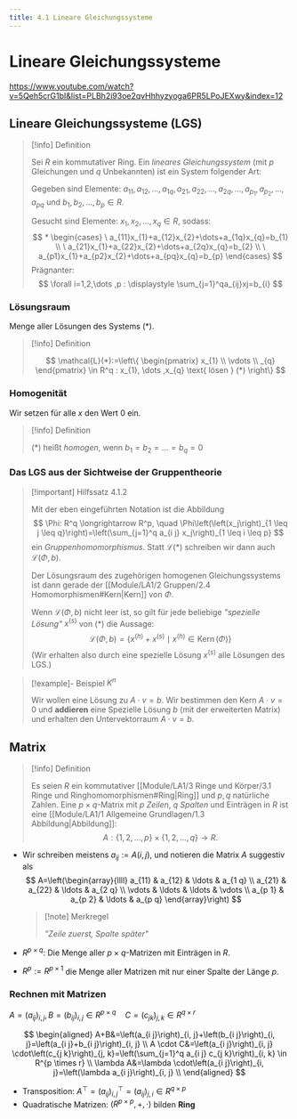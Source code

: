```yaml
---
title: 4.1 Lineare Gleichungssysteme
---
```


# Lineare Gleichungssysteme


https://www.youtube.com/watch?v=5Qeh5crG1bI&list=PLBh2i93oe2qvHhhyzyoga6PR5LPoJEXwy&index=12

## Lineare Gleichungssysteme (LGS)

> [!info] Definition 
> 
> Sei $R$ ein kommutativer Ring.
> Ein *lineares Gleichungssystem* (mit $p$ Gleichungen und $q$ Unbekannten) ist ein System folgender Art: 
> 
> Gegeben sind Elemente: 
> $a_{11}, a_{12}, \dots, a_{1q}, a_{21}, a_{22}, \dots, a_{2q}, \dots , a_{p_{1}}, a_{p_{2}}, \dots , a_{pq}$
> und $b_{1},b_{2},\dots,b_{p} \in R$. 
> 
> Gesucht sind Elemente:
> $x_{1},x_{2},\dots,x_{q} \in R$, sodass: 
> $$
> *
> \begin{cases}
> \ a_{11}x_{1}+a_{12}x_{2}+\dots+a_{1q}x_{q}=b_{1} \\
> \ a_{21}x_{1}+a_{22}x_{2}+\dots+a_{2q}x_{q}=b_{2} \\
> \ a_{p1}x_{1}+a_{p2}x_{2}+\dots+a_{pq}x_{q}=b_{p}
> \end{cases}
> $$
> Prägnanter: 
> $$
> \forall i=1,2,\dots ,p : \displaystyle \sum_{j=1}^qa_{ij}xj=b_{i}
> $$

### Lösungsraum

Menge aller Lösungen des Systems $(*)$.

> [!info] Definition 
> 
> $$
> \mathcal{L}(*):=\left\{ \begin{pmatrix} x_{1} \\
> \vdots \\
> _{q}
> \end{pmatrix} \in R^q : x_{1}, \dots ,x_{q} \text{ lösen } (*) \right\}
> $$

### Homogenität

Wir setzen für alle $x$ den Wert $0$ ein.

> [!info] Definition 
> 
> $(*)$ heißt *homogen*, wenn $b_{1}=b_{2}=\dots=b_{q}=0$

### Das LGS aus der Sichtweise der Gruppentheorie

> [!important] Hilfssatz 4.1.2
> 
>Mit der eben eingeführten Notation ist die Abbildung
> $$
> \Phi: R^q \longrightarrow R^p, \quad \Phi\left(\left(x_j\right)_{1 \leq j \leq q}\right)=\left(\sum_{j=1}^q a_{i j} x_j\right)_{1 \leq i \leq p}
> $$
>ein *Gruppenhomomorphismus*. 
>Statt $\mathcal{L}(*)$ schreiben wir dann auch $\mathcal{L}(\Phi, b)$.
>
>Der Lösungsraum des zugehörigen homogenen Gleichungssystems ist dann gerade der [[Module/LA1/2 Gruppen/2.4 Homomorphismen#Kern|Kern]] von $\Phi$. 
>
>Wenn $\mathcal{L}(\Phi, b)$ nicht leer ist, so gilt für jede beliebige *"spezielle Lösung"* $x^{(s)}$ von $(*)$ die Aussage:
>$$
> \mathcal{L}(\Phi, b)=\left\{x^{(h)}+x^{(s)} \mid x^{(h)} \in \operatorname{Kern}(\Phi)\right\}
> $$
> (Wir erhalten also durch eine spezielle Lösung $x^{(s)}$ alle Lösungen des LGS.)

> [!example]- Beispiel $K^n$
> 
> Wir wollen eine Lösung zu $A\cdot v=b$.
> Wir bestimmen den Kern $A \cdot v = 0$ und **addieren** eine Spezielle Lösung $b$ (mit der erweiterten Matrix) und erhalten den Untervektorraum $A \cdot v = b$.

## Matrix

> [!info] Definition 
> 
> Es seien $R$ ein kommutativer [[Module/LA1/3 Ringe und Körper/3.1 Ringe und Ringhomomorphismen#Ring|Ring]] und $p, q$ natürliche Zahlen. 
> Eine $p \times q$-Matrix mit $p$ *Zeilen*, $q$ *Spalten* und Einträgen in $R$ ist eine [[Module/LA1/1 Allgemeine Grundlagen/1.3 Abbildung|Abbildung]]:
> $$
> A:\{1,2, \ldots, p\} \times\{1,2, \ldots, q\} \longrightarrow R .
> $$

- Wir schreiben meistens $a_{i j}:=A(i, j)$, und notieren die Matrix $A$ suggestiv als 
  $$
  A=\left(\begin{array}{llll}
  a_{11} & a_{12} & \ldots & a_{1 q} \\
  a_{21} & a_{22} & \ldots & a_{2 q} \\
  \vdots & \ldots & \ldots & \vdots \\
  a_{p 1} & a_{p 2} & \ldots & a_{p q}
  \end{array}\right)
  $$
  > [!note] Merkregel
  > 
  > *"Zeile zuerst, Spalte später"*

- $R^{p \times q}$: Die Menge aller $p \times q$-Matrizen mit Einträgen in $R$.

- $R^p:=R^{p \times 1}$ die Menge aller Matrizen mit nur einer Spalte der Länge $p$.

### Rechnen mit Matrizen

$A=\left(a_{i j}\right)_{i, j}, B=\left(b_{i j}\right)_{i, j} \in R^{p \times q} \quad C=\left(c_{j k}\right)_{j, k} \in R^{q \times r}$

$$
\begin{aligned}
A+B&=\left(a_{i j}\right)_{i, j}+\left(b_{i j}\right)_{i, j}=\left(a_{i j}+b_{i j}\right)_{i, j} \\
A \cdot C&=\left(a_{i j}\right)_{i, j} \cdot\left(c_{j k}\right)_{j, k}=\left(\sum_{j=1}^q a_{i j} c_{j k}\right)_{i, k} \in R^{p \times r} \\
\lambda A&=\lambda \cdot\left(a_{i j}\right)_{i, j}=\left(\lambda a_{i j}\right)_{i, j} \\
\end{aligned}
$$

- Transposition: $A^{\top}=\left(a_{i j}\right)_{i, j}^{\top}=\left(a_{i j}\right)_{j, i} \in R^{q \times p}$
- Quadratische Matrizen: $\left(R^{p \times p},+, \cdot\right)$ bilden **Ring**